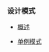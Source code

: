 ### 设计模式

* <a href="http://slogeor.com/2016/03/26/design-pattern-overview.html" target="_blank">概述</a>

* <a href="http://slogeor.com/2016/05/02/design-pattern-singleton.html" target="_blank">单例模式</a>
